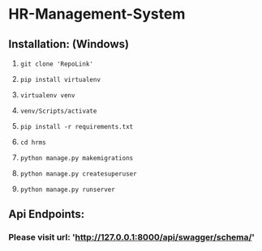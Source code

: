 # HR-Management-System

## Installation: (Windows)
1. `git clone 'RepoLink'`


2. `pip install virtualenv`


3. `virtualenv venv`


4. `venv/Scripts/activate`


5. `pip install -r requirements.txt`


6. `cd hrms`


7. `python manage.py makemigrations`


8. `python manage.py createsuperuser`


9. `python manage.py runserver`

## Api Endpoints:
### Please visit url: 'http://127.0.0.1:8000/api/swagger/schema/'

    